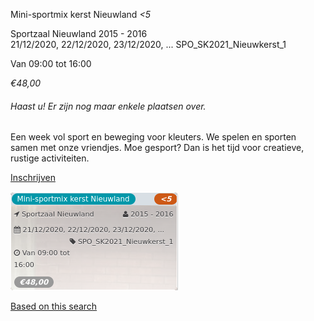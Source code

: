 Mini-sportmix kerst Nieuwland *<5*

Sportzaal Nieuwland 2015 - 2016  
21/12/2020, 22/12/2020, 23/12/2020, ... SPO\_SK2021\_Nieuwkerst\_1  

Van 09:00 tot 16:00

*€48,00*

  

###### *Haast u! Er zijn nog maar enkele plaatsen over.*

  

Een week vol sport en beweging voor kleuters. We spelen en sporten samen met onze vriendjes. Moe gesport? Dan is het tijd voor creatieve, rustige activiteiten.

[Inschrijven](https://tickets.vgc.be/activity/subscribe/SPO_SK2021_Nieuwkerst_1)

![](55760.png)

[Based on this search](https://tickets.vgc.be/activity/index?&vrijeplaatsen=1&Age%5B%5D=3%2C4&entity=151&Period%5B%5D=347)